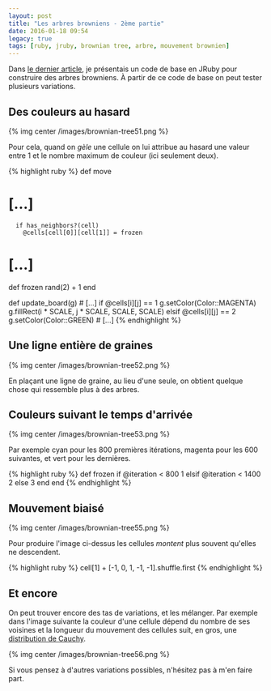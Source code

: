 ```yaml
---
layout: post
title: "Les arbres browniens - 2ème partie"
date: 2016-01-18 09:54
legacy: true
tags: [ruby, jruby, brownian tree, arbre, mouvement brownien]
---
```


Dans [le dernier article](/blog/2016/01/17/les-arbres-browniens/), je présentais un code de base en JRuby
pour construire des arbres browniens. À partir de ce code de base on peut
tester plusieurs variations.

## Des couleurs au hasard

{% img center /images/brownian-tree51.png %}

Pour cela, quand on *gèle* une cellule on lui attribue au hasard une valeur
entre 1 et le nombre maximum de couleur (ici seulement deux).

<!-- more -->

{% highlight ruby %}
def move
  # [...]
      if has_neighbors?(cell)
        @cells[cell[0]][cell[1]] = frozen
  # [...]

def frozen
  rand(2) + 1
end

def update_board(g)
        # [...]
      if @cells[i][j] == 1
        g.setColor(Color::MAGENTA)
        g.fillRect(i * SCALE, j * SCALE, SCALE, SCALE)
      elsif @cells[i][j] == 2
        g.setColor(Color::GREEN)
        # [...]
{% endhighlight %}

## Une ligne entière de graines

{% img center /images/brownian-tree52.png %}

En plaçant une ligne de graine, au lieu d'une seule, on obtient quelque chose
qui ressemble plus à des arbres.

## Couleurs suivant le temps d'arrivée

{% img center /images/brownian-tree53.png %}

Par exemple cyan pour les 800 premières itérations, magenta pour les 600
suivantes, et vert pour les dernières.

{% highlight ruby %}
  def frozen
    if @iteration < 800
      1
    elsif @iteration < 1400
      2
    else
      3
    end
  end
{% endhighlight %}

## Mouvement biaisé

{% img center /images/brownian-tree55.png %}

Pour produire l'image ci-dessus les cellules *montent* plus souvent qu'elles ne
descendent.

{% highlight ruby %}
cell[1] + [-1, 0, 1, -1, -1].shuffle.first
{% endhighlight %}

## Et encore

On peut trouver encore des tas de variations, et les mélanger. Par exemple dans
l'image suivante la couleur d'une cellule dépend du nombre de ses voisines et
la longueur du mouvement des cellules suit, en gros, une
[distribution de Cauchy](https://en.wikipedia.org/wiki/Cauchy_distribution).

{% img center /images/brownian-tree56.png %}

Si vous pensez à d'autres variations possibles, n'hésitez pas à m'en faire part.



